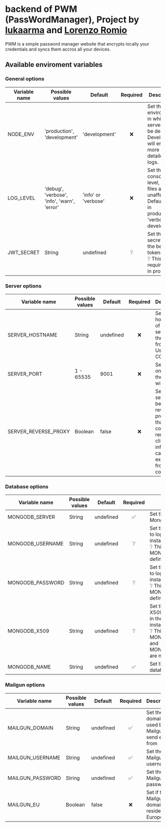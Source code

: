 # backend of PWM (PassWordManager), Project by [lukaarma] and [Lorenzo Romio]

PWM is a simple password manager website that encrypts locally your credentials and syncs them accros all your devices.

## Available enviroment variables

### General options

| Variable name  | Possible values | Default | Required | Description |
| -------------- | --------------- | ----- | :------: | ----------- |
| NODE_ENV  | 'production', 'development' | 'development' | ❌ | Set the enviroment in which the server will be deployed.<br> Development will enable more detailed logs. |
| LOG_LEVEL  | 'debug', 'verbose', 'info', 'warn', 'error' | 'info' or 'verbose' | ❌ | Set the console log level, log files are unaffected. Default 'info' in production, 'verbose' in development |
| JWT_SECRET | String | undefined | ❔ | Set the JWT secret for the bearer tokens.<br> ❔ This is required only in production |

### Server options

| Variable name  | Possible values | Default | Required | Description |
| -------------- | --------------- | ----- | :------: | ----------- |
| SERVER_HOSTNAME | String | undefined | ❌ | Set the hostname of the server or of the proxy in front of it. Used for CORS. |
| SERVER_PORT | 1 - 65535 | 9001 | ❌ | Set the port on which the server will listen. |
| SERVER_REVERSE_PROXY | Boolean | false | ❌ | Set if the server sits behind a reverse proxy so that the correct remote client information can be extracted from the connection. |

### Database options

| Variable name  | Possible values | Default | Required | Description |
| -------------- | --------------- | ----- | :------: | ----------- |
| MONGODB_SERVER | String | undefined | ✅ | Set the server url of a MongoDB instance |
| MONGODB_USERNAME | String | undefined | ❔ | Set the username used to login in the MongoDB instance.<br> ❔ This is required if MONGODB_X509 is not defined |
| MONGODB_PASSWORD | String | undefined | ❔ | Set the password used to login in the MongoDB instance.<br> ❔ This is required if MONGODB_X509 is not defined |
| MONGODB_X509 | String | undefined | ❔ | Set the path to the X509 cer used to login in the MongoDB instance.<br> ❔ This is required if MONGODB_USERNAME and MONGODB_PASSWORD are not defined |
| MONGODB_NAME | String | undefined | ✅ | Set the MongoDB database to use |

### Mailgun options

| Variable name  | Possible values | Default | Required | Description |
| -------------- | --------------- | ----- | :------: | ----------- |
| MAILGUN_DOMAIN | String | undefined | ✅ | Set the domain used by Mailgun to send emails from |
| MAILGUN_USERNAME | String | undefined | ✅ | Set the Mailgun API username |
| MAILGUN_PASSWORD | String | undefined | ✅ | Set the Mailgun API password |
| MAILGUN_EU | Boolean | false | ❌ | Set if the Mailgun domain resides in Europe |

[lukaarma]: https://github.com/lukaarma
[Lorenzo Romio]: https://github.com/lorenzoromio
